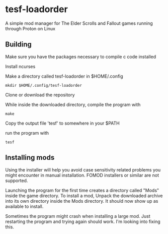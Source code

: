 # tesf-loadorder
A simple mod manager for The Elder Scrolls and Fallout games running through Proton on Linux

## Building

Make sure you have the packages necessary to compile c code installed

Install ncurses

Make a directory called tesf-loadorder in $HOME/.config
```
mkdir $HOME/.config/tesf-loadorder
```

Clone or download the repository

While inside the downloaded directory, compile the program with
```
make
```

Copy the output file 'tesf' to somewhere in your $PATH

run the program with
```
tesf
```

## Installing mods

Using the installer will help you avoid case sensitivity related problems you might encounter in manual installation. FOMOD installers or similar are not supported.

Launching the program for the first time creates a directory called "Mods" inside the game directory. To install a mod, Unpack the downloaded archive into its own directory inside the Mods directory. It should now show up as available to install. 

Sometimes the program might crash when installing a large mod. Just restarting the program and trying again should work. I'm looking into fixing this.
